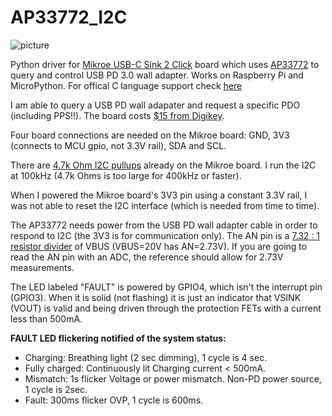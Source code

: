 # AP33772_I2C

![picture](https://cdn1-shop.mikroe.com/img/product/usb-c-sink-2-click/usb-c-sink-2-click-large_default-1.jpg)

Python driver for [Mikroe USB-C Sink 2 Click](https://www.mikroe.com/usb-c-sink-2-click) board which uses [AP33772](https://www.diodes.com/assets/Evaluation-Boards/AP33772-Sink-Controller-EVB-User-Guide.pdf) to query and control USB PD 3.0 wall adapter. Works on Raspberry Pi and MicroPython. For offical C language support check [here](https://github.com/MikroElektronika/mikrosdk_click_v2/tree/master/clicks/usbcsink2)

I am able to query a USB PD wall adapater and request a specific PDO (including PPS!!). The board costs [$15 from Digikey](https://www.digikey.com/en/products/detail/mikroelektronika/MIKROE-5792/21326383).

Four board connections are needed on the Mikroe board: GND, 3V3 (connects to MCU gpio, not 3.3V rail), SDA and SCL. 

There are [4.7k Ohm I2C pullups](https://download.mikroe.com/documents/add-on-boards/click/usb-c-sink-2-click/usb-c_sink_2_click_v100_Schematic.PDF) already on the Mikroe board. I run the I2C at 100kHz (4.7k Ohms is too large for 400kHz or faster). 

When I powered the Mikroe board's 3V3 pin using a constant 3.3V rail, I was not able to reset the I2C interface (which is needed from time to time). 

The AP33772 needs power from the USB PD wall adapter cable in order to respond to I2C (the 3V3 is for communication only). 
The AN pin is a [7.32 : 1 resistor divider](https://download.mikroe.com/documents/add-on-boards/click/usb-c-sink-2-click/usb-c_sink_2_click_v100_Schematic.PDF) of VBUS (VBUS=20V has AN=2.73V). If you are going to read the AN pin with an ADC, the reference should allow for 2.73V measurements.

The LED labeled "FAULT" is powered by GPIO4, which isn't the interrupt pin (GPIO3). When it is solid (not flashing) it is just an indicator that VSINK (VOUT) is valid and being driven through the protection FETs with a current less than 500mA.


**FAULT LED flickering notified of the system status:**
- Charging: Breathing light (2 sec dimming), 1 cycle is 4 sec.
- Fully charged: Continuously lit Charging current < 500mA.
- Mismatch: 1s flicker Voltage or power mismatch. Non-PD power source, 1 cycle is 2sec.
- Fault: 300ms flicker OVP, 1 cycle is 600ms.
